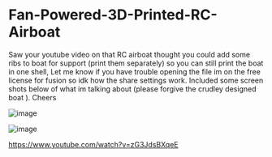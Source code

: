# Fan-Powered-3D-Printed-RC-Airboat

Saw your youtube video on that RC airboat thought you could add some ribs to boat for support (print them separately) so you can still print the boat in one shell, Let me know if you have trouble opening the file im on the free license for fusion so idk how the share settings work. Included some screen shots below of what im talking about (please forgive the crudley designed boat ). Cheers 



![image](https://user-images.githubusercontent.com/86337035/154829288-03a0e558-aaff-4c2e-99d2-1d864a27ad54.png)



![image](https://user-images.githubusercontent.com/86337035/154829315-8bd1d9bc-161d-4ee5-8771-8070be8ab6aa.png)



https://www.youtube.com/watch?v=zG3JdsBXqeE
